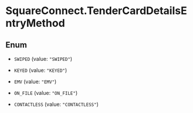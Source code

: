 # SquareConnect.TenderCardDetailsEntryMethod

## Enum


* `SWIPED` (value: `"SWIPED"`)

* `KEYED` (value: `"KEYED"`)

* `EMV` (value: `"EMV"`)

* `ON_FILE` (value: `"ON_FILE"`)

* `CONTACTLESS` (value: `"CONTACTLESS"`)


